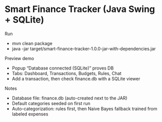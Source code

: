 # Smart Finance Tracker (Java Swing + SQLite)

Run
- mvn clean package
- java -jar target/smart-finance-tracker-1.0.0-jar-with-dependencies.jar

Preview demo
- Popup “Database connected (SQLite)” proves DB
- Tabs: Dashboard, Transactions, Budgets, Rules, Chat
- Add a transaction, then check finance.db with a SQLite viewer

Notes
- Database file: finance.db (auto-created next to the JAR)
- Default categories seeded on first run
- Auto-categorization: rules first, then Naive Bayes fallback trained from labeled expenses
